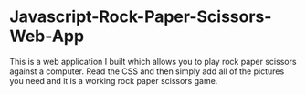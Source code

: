 # Javascript-Rock-Paper-Scissors-Web-App
This is a web application I built which allows you to play rock paper scissors against a computer. 
Read the CSS and then simply add all of the pictures you need and it is a working rock paper scissors game.
